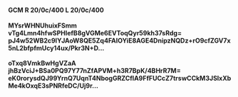 #### GCM R 20/0c/400 L 20/0c/400
**MYsrWHNUhuixFSmm**<br/>**vTg4Lmn4hfwSPHIefB8gVGMe6EVToqQyr59kh37sRdg=**<br/>**pJ4w52WB2c9lYJAoW8QE5Zq4FAIOYiE8AGE4DnipzNQDz+rO9cfZGV7x5nL2bfpfmUcy14ux/Pkr3N+D...**<br/><br/>
**oTxq8VmkBwHgVZaA**<br/>**jhBzVciJ+BSa0PQ97Y77nZfAPVM+h3R7BpK/4BHrR7M=**<br/>**eK0rorysdQJ99YrnQ7UqnT4NbogGRZCflA9FfFUCcZ7trswCCkM3JSlxXbMe4kOxqE3sPNRfeDC/Uj9r...**
